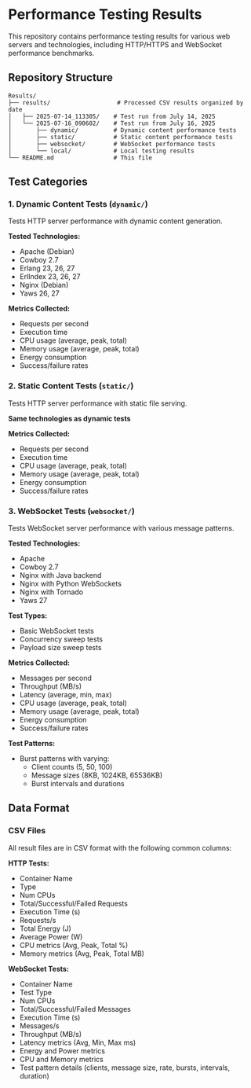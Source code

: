 # Performance Testing Results

This repository contains performance testing results for various web servers and technologies, including HTTP/HTTPS and WebSocket performance benchmarks.

## Repository Structure

```
Results/
├── results/                   # Processed CSV results organized by date
│   ├── 2025-07-14_113305/    # Test run from July 14, 2025
│   └── 2025-07-16_090602/    # Test run from July 16, 2025
│       ├── dynamic/          # Dynamic content performance tests
│       ├── static/           # Static content performance tests
│       ├── websocket/        # WebSocket performance tests
│       └── local/            # Local testing results
└── README.md                 # This file
```

## Test Categories

### 1. Dynamic Content Tests (`dynamic/`)
Tests HTTP server performance with dynamic content generation.

**Tested Technologies:**
- Apache (Debian)
- Cowboy 2.7
- Erlang 23, 26, 27
- ErlIndex 23, 26, 27
- Nginx (Debian)
- Yaws 26, 27

**Metrics Collected:**
- Requests per second
- Execution time
- CPU usage (average, peak, total)
- Memory usage (average, peak, total)
- Energy consumption
- Success/failure rates

### 2. Static Content Tests (`static/`)
Tests HTTP server performance with static file serving.

**Same technologies as dynamic tests**

**Metrics Collected:**
- Requests per second
- Execution time
- CPU usage (average, peak, total)
- Memory usage (average, peak, total)
- Energy consumption
- Success/failure rates

### 3. WebSocket Tests (`websocket/`)
Tests WebSocket server performance with various message patterns.

**Tested Technologies:**
- Apache
- Cowboy 2.7
- Nginx with Java backend
- Nginx with Python WebSockets
- Nginx with Tornado
- Yaws 27

**Test Types:**
- Basic WebSocket tests
- Concurrency sweep tests
- Payload size sweep tests

**Metrics Collected:**
- Messages per second
- Throughput (MB/s)
- Latency (average, min, max)
- CPU usage (average, peak, total)
- Memory usage (average, peak, total)
- Energy consumption
- Success/failure rates

**Test Patterns:**
- Burst patterns with varying:
  - Client counts (5, 50, 100)
  - Message sizes (8KB, 1024KB, 65536KB)
  - Burst intervals and durations

## Data Format

### CSV Files
All result files are in CSV format with the following common columns:

**HTTP Tests:**
- Container Name
- Type
- Num CPUs
- Total/Successful/Failed Requests
- Execution Time (s)
- Requests/s
- Total Energy (J)
- Average Power (W)
- CPU metrics (Avg, Peak, Total %)
- Memory metrics (Avg, Peak, Total MB)

**WebSocket Tests:**
- Container Name
- Test Type
- Num CPUs
- Total/Successful/Failed Messages
- Execution Time (s)
- Messages/s
- Throughput (MB/s)
- Latency metrics (Avg, Min, Max ms)
- Energy and Power metrics
- CPU and Memory metrics
- Test pattern details (clients, message size, rate, bursts, intervals, duration)
